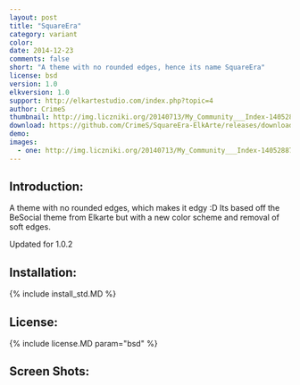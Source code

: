 ```yaml
---
layout: post
title: "SquareEra"
category: variant
color:
date: 2014-12-23
comments: false
short: "A theme with no rounded edges, hence its name SquareEra"
license: bsd
version: 1.0
elkversion: 1.0
support: http://elkartestudio.com/index.php?topic=4
author: CrimeS
thumbnail: http://img.liczniki.org/20140713/My_Community___Index-1405288796.png
download: https://github.com/CrimeS/SquareEra-ElkArte/releases/download/1.3/SquareEra_1.0.zip
demo:
images:
  - one: http://img.liczniki.org/20140713/My_Community___Index-1405288796.png
---
```


## Introduction:
A theme with no rounded edges, which makes it edgy :D  Its based off the BeSocial theme from Elkarte 
but with a new color scheme and removal of soft edges.

Updated for 1.0.2

## Installation:
{% include install_std.MD %}

## License:
{% include license.MD param="bsd" %}

## Screen Shots: